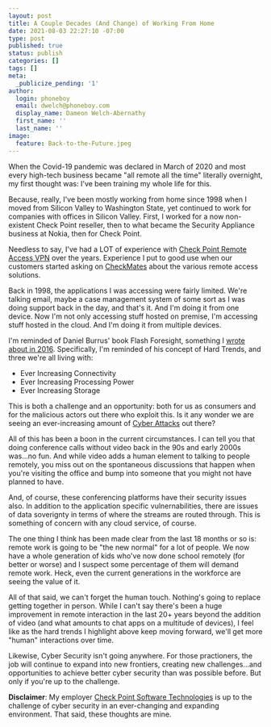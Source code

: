 ```yaml
---
layout: post
title: A Couple Decades (And Change) of Working From Home
date: 2021-08-03 22:27:10 -07:00
type: post
published: true
status: publish
categories: []
tags: []
meta:
  _publicize_pending: '1'
author:
  login: phoneboy
  email: dwelch@phoneboy.com
  display_name: Dameon Welch-Abernathy
  first_name: ''
  last_name: ''
image:
  feature: Back-to-the-Future.jpeg
---
```


When the Covid-19 pandemic was declared in March of 2020 and most every
high-tech business became "all remote all the time" literally overnight,
my first thought was: I've been training my whole life for this.

Because, really, I've been mostly working from home since 1998 when I moved
from Silicon Valley to Washington State, yet continued to work for companies
with offices in Silicon Valley. First, I worked for a now non-existent
Check Point reseller, then to what became the Security Appliance business
at Nokia, then for Check Point. 

Needless to say, I've had a LOT of experience with [Check Point Remote
Access VPN](https://www.checkpoint.com/quantum/remote-access-vpn/) over
the years. Experience I put to good use when our customers started asking
on [CheckMates](https://community.checkpoint.com) about the various
remote access solutions.

Back in 1998, the applications I was accessing were fairly limited.
We're talking email, maybe a case management system of some sort as
I was doing support back in the day, and that's it. And I'm doing it
from one device. Now I'm not only accessing stuff hosted on premise,
I'm accessing stuff hosted in the cloud. And I'm doing it from multiple
devices.

I'm reminded of Daniel Burrus' book Flash Foresight, something I
[wrote about in 2016](http://phoneboy.org/2016/06/04/infosec-related-insights-from-flash-foresight/). Specifically, I'm reminded of his concept of
Hard Trends, and three we're all living with:

* Ever Increasing Connectivity
* Ever Increasing Processing Power
* Ever Increasing Storage
 
This is both a challenge and an opportunity: both for us as consumers
and for the malicious actors out there who exploit this. Is it any
wonder we are seeing an ever-increasing amount of [Cyber Attacks](https://www.checkpoint.com/cyber-hub/cyber-security/what-is-cyber-attack/) out there?

All of this has been a boon in the current circumstances. I can tell you
that doing conference calls without video back in the 90s and early 2000s
was...no fun. And while video adds a human element to talking to people
remotely, you miss out on the spontaneous discussions that happen when 
you're visiting the office and bump into someone that you might not have
planned to have. 

And, of course, these conferencing platforms have their security issues
also. In addition to the application specific vulnernabilities, there
are issues of data soverignty in terms of where the streams are routed
through. This is something of concern with any cloud service, of course.

The one thing I think has been made clear from the last 18 months or so
is: remote work is going to be "the new normal" for a lot of people.
We now have a whole generation of kids who've now done school remotely
(for better or worse) and I suspect some percentage of them will
demand remote work. Heck, even the current generations in the workforce
are seeing the value of it.

All of that said, we can't forget the human touch. Nothing's going to
replace getting together in person. While I can't say there's been a 
huge improvement in remote interaction in the last 20+ years beyond
the addition of video (and what amounts to chat apps on a multitude of
devices), I feel like as the hard trends I highlight above keep moving
forward, we'll get more "human" interactions over time.

Likewise, Cyber Security isn't going anywhere. For those practioners,
the job will continue to expand into new frontiers, creating new
challenges...and opportunities to achieve better cyber security than
was possible before. But only if you're up to the challenge.

**Disclaimer**: My employer [Check Point Software Technologies](https://checkpoint.com) is up to the challenge of cyber security in an ever-changing and
expanding environment. That said, these thoughts are mine.
